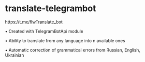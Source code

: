# translate-telegrambot
https://t.me/flwTranslate_bot

• Сreated with TelegramBotApi module

• Ability to translate from any language into n available ones

• Automatic correction of grammatical errors from Russian, English, Ukrainian